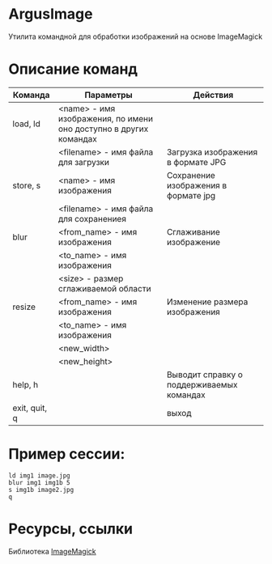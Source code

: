 # ArgusImage
Утилита командной для обработки изображений на основе ImageMagick

# Описание команд
| Команда       | Параметры                                                           | Действия                                  |
| ------------- | ------------------------------------------------------------------- | ----------------------------------------- |
| load, ld      | \<name\> - имя изображения, по имени оно доступно в других командах |                                           |
|               | \<filename\> - имя файла для загрузки                               | Загрузка изображения в формате JPG        |
| store, s      | \<name\> - имя изображения                                          | Сохранение изображения в формате jpg      |
|               | \<filename\> - имя файла для сохранениея                            |                                           |
| blur          | \<from_name\> - имя изображения                                     | Сглаживание изображение                   |
|               | \<to_name\> - имя изображения                                       |                                           |
|               | \<size\> - размер сглаживаемой области                              |                                           |
| resize        | \<from_name\> - имя изображения                                     | Изменение размера изображения             |
|               | \<to_name\> - имя изображения                                       |                                           |
|               | \<new_width\>                                                       |                                           |
|               | \<new_height\>                                                      |                                           |
| help, h       |                                                                     | Выводит справку о поддерживаемых командах |
| exit, quit, q |                                                                     | выход                                     |

# Пример сессии:

    ld img1 image.jpg
    blur img1 img1b 5
    s img1b image2.jpg
    q

# Ресурсы, ссылки
Библиотека [ImageMagick](https://imagemagick.org)
